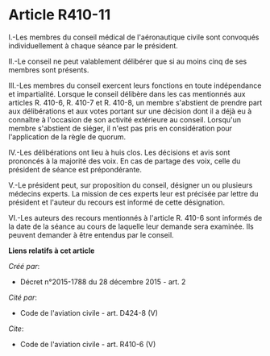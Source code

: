 # Article R410-11

I.-Les membres du conseil médical de l'aéronautique civile sont convoqués individuellement à chaque séance par le président. 

II.-Le conseil ne peut valablement délibérer que si au moins cinq de ses membres sont présents. 

III.-Les membres du conseil exercent leurs fonctions en toute indépendance et impartialité. Lorsque le conseil délibère dans
les cas mentionnés aux articles R. 410-6, R. 410-7 et R. 410-8, un membre s'abstient de prendre part aux délibérations et aux
votes portant sur une décision dont il a déjà eu à connaître à l'occasion de son activité extérieure au conseil. Lorsqu'un
membre s'abstient de siéger, il n'est pas pris en considération pour l'application de la règle de quorum. 

IV.-Les délibérations ont lieu à huis clos. Les décisions et avis sont prononcés à la majorité des voix. En cas de partage
des voix, celle du président de séance est prépondérante. 

V.-Le président peut, sur proposition du conseil, désigner un ou plusieurs médecins experts. La mission de ces experts leur
est précisée par lettre du président et l'auteur du recours est informé de cette désignation. 

VI.-Les auteurs des recours mentionnés à l'article R. 410-6 sont informés de la date de la séance au cours de laquelle leur
demande sera examinée. Ils peuvent demander à être entendus par le conseil.

**Liens relatifs à cet article**

_Créé par_:

  - Décret n°2015-1788 du 28 décembre 2015 - art. 2

_Cité par_:

  - Code de l'aviation civile - art. D424-8 (V)

_Cite_:

  - Code de l'aviation civile - art. R410-6 (V)
